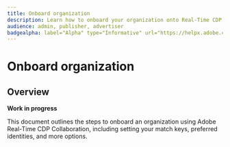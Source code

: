 ```yaml
---
title: Onboard organization
description: Learn how to onboard your organization onto Real-Time CDP Collaboration 
audience: admin, publisher, advertiser
badgealpha: label="Alpha" type="Informative" url="https://helpx.adobe.com/legal/product-descriptions/real-time-customer-data-platform-b2b-edition-prime-and-ultimate-packages.html newtab=true"
---
```


# Onboard organization

## Overview

**Work in progress**

This document outlines the steps to onboard an organization using Adobe Real-Time CDP Collaboration, including setting your match keys, preferred identities, and more options. 